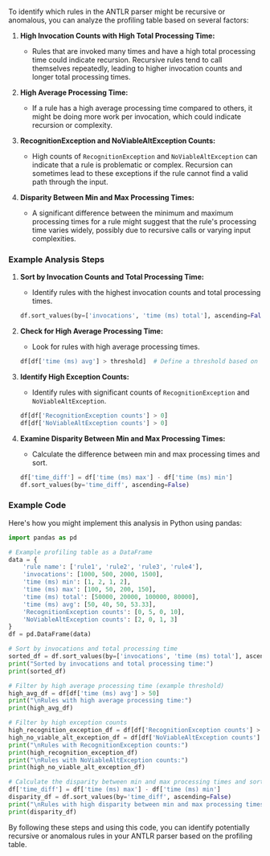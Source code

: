 To identify which rules in the ANTLR parser might be recursive or anomalous, you can analyze the profiling table based on several factors:

1. **High Invocation Counts with High Total Processing Time:**
   - Rules that are invoked many times and have a high total processing time could indicate recursion. Recursive rules tend to call themselves repeatedly, leading to higher invocation counts and longer total processing times.

2. **High Average Processing Time:**
   - If a rule has a high average processing time compared to others, it might be doing more work per invocation, which could indicate recursion or complexity.

3. **RecognitionException and NoViableAltException Counts:**
   - High counts of `RecognitionException` and `NoViableAltException` can indicate that a rule is problematic or complex. Recursion can sometimes lead to these exceptions if the rule cannot find a valid path through the input.

4. **Disparity Between Min and Max Processing Times:**
   - A significant difference between the minimum and maximum processing times for a rule might suggest that the rule's processing time varies widely, possibly due to recursive calls or varying input complexities.

### Example Analysis Steps

1. **Sort by Invocation Counts and Total Processing Time:**
   - Identify rules with the highest invocation counts and total processing times.
   
   ```python
   df.sort_values(by=['invocations', 'time (ms) total'], ascending=False)
   ```

2. **Check for High Average Processing Time:**
   - Look for rules with high average processing times.
   
   ```python
   df[df['time (ms) avg'] > threshold]  # Define a threshold based on the overall average
   ```

3. **Identify High Exception Counts:**
   - Identify rules with significant counts of `RecognitionException` and `NoViableAltException`.
   
   ```python
   df[df['RecognitionException counts'] > 0]
   df[df['NoViableAltException counts'] > 0]
   ```

4. **Examine Disparity Between Min and Max Processing Times:**
   - Calculate the difference between min and max processing times and sort.
   
   ```python
   df['time_diff'] = df['time (ms) max'] - df['time (ms) min']
   df.sort_values(by='time_diff', ascending=False)
   ```

### Example Code

Here's how you might implement this analysis in Python using pandas:

```python
import pandas as pd

# Example profiling table as a DataFrame
data = {
    'rule name': ['rule1', 'rule2', 'rule3', 'rule4'],
    'invocations': [1000, 500, 2000, 1500],
    'time (ms) min': [1, 2, 1, 2],
    'time (ms) max': [100, 50, 200, 150],
    'time (ms) total': [50000, 20000, 100000, 80000],
    'time (ms) avg': [50, 40, 50, 53.33],
    'RecognitionException counts': [0, 5, 0, 10],
    'NoViableAltException counts': [2, 0, 1, 3]
}
df = pd.DataFrame(data)

# Sort by invocations and total processing time
sorted_df = df.sort_values(by=['invocations', 'time (ms) total'], ascending=False)
print("Sorted by invocations and total processing time:")
print(sorted_df)

# Filter by high average processing time (example threshold)
high_avg_df = df[df['time (ms) avg'] > 50]
print("\nRules with high average processing time:")
print(high_avg_df)

# Filter by high exception counts
high_recognition_exception_df = df[df['RecognitionException counts'] > 0]
high_no_viable_alt_exception_df = df[df['NoViableAltException counts'] > 0]
print("\nRules with RecognitionException counts:")
print(high_recognition_exception_df)
print("\nRules with NoViableAltException counts:")
print(high_no_viable_alt_exception_df)

# Calculate the disparity between min and max processing times and sort
df['time_diff'] = df['time (ms) max'] - df['time (ms) min']
disparity_df = df.sort_values(by='time_diff', ascending=False)
print("\nRules with high disparity between min and max processing times:")
print(disparity_df)
```

By following these steps and using this code, you can identify potentially recursive or anomalous rules in your ANTLR parser based on the profiling table.